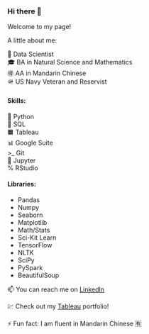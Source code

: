 ### Hi there 👋

Welcome to my page!

A little about me:


🌱 Data Scientist\
🎓 BA in Natural Science and Mathematics\
🉐 AA in Mandarin Chinese\
🪖 US Navy Veteran and Reservist

#### Skills:

🐍 Python\
🎈 SQL\
🟧 Tableau\
📊 Google Suite\
\>_ Git\
📒 Jupyter\
% RStudio


#### Libraries:
  - Pandas
  - Numpy
  - Seaborn
  - Matplotlib
  - Math/Stats
  - Sci-Kit Learn
  - TensorFlow
  - NLTK
  - SciPy
  - PySpark
  - BeautifulSoup


📫  You can reach me on [LinkedIn](https://www.linkedin.com/in/desiree-mcelroy/)

💹  Check out my [Tableau](https://public.tableau.com/app/profile/desiree.mcelroy) portfolio!

⚡ Fun fact: I am fluent in Mandarin Chinese 🈶


<!--
**DesireeMcElroy/DesireeMcElroy** is a ✨ _special_ ✨ repository because its `README.md` (this file) appears on your GitHub profile.
-->
